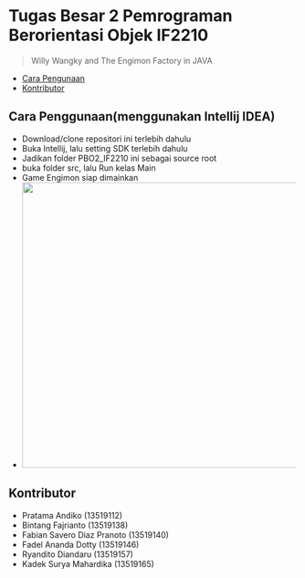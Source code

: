 # Tugas Besar 2 Pemrograman Berorientasi Objek IF2210
> Willy Wangky and The Engimon Factory in JAVA

* [Cara Pengunaan](#cara_penggunaan)
* [Kontributor](#kontributor)

## Cara Penggunaan(menggunakan Intellij IDEA)
* Download/clone repositori ini terlebih dahulu
* Buka Intellij, lalu setting SDK terlebih dahulu
* Jadikan folder PBO2_IF2210 ini sebagai source root
* buka folder src, lalu Run kelas Main
* Game Engimon siap dimainkan
* <img src="https://user-images.githubusercontent.com/63132659/116109545-167ada80-a6df-11eb-928e-d773627c0974.png" width="500">


## Kontributor
* Pratama Andiko (13519112)
* Bintang Fajrianto (13519138)
* Fabian Savero Diaz Pranoto (13519140)
* Fadel Ananda Dotty (13519146)
* Ryandito Diandaru (13519157)
* Kadek Surya Mahardika (13519165)
